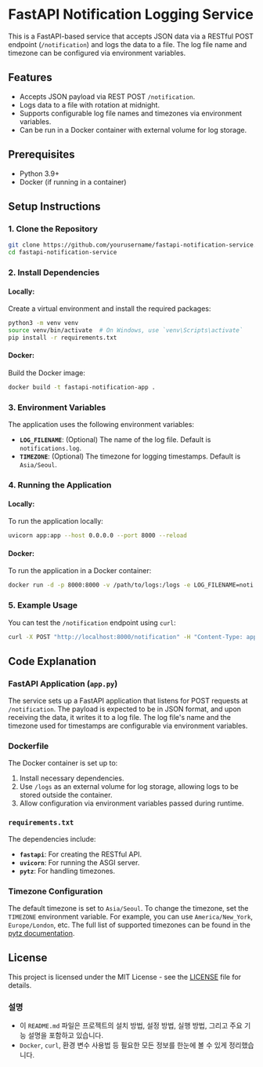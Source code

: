# FastAPI Notification Logging Service

This is a FastAPI-based service that accepts JSON data via a RESTful POST endpoint (`/notification`) and logs the data to a file. The log file name and timezone can be configured via environment variables.

## Features
- Accepts JSON payload via REST POST `/notification`.
- Logs data to a file with rotation at midnight.
- Supports configurable log file names and timezones via environment variables.
- Can be run in a Docker container with external volume for log storage.

## Prerequisites
- Python 3.9+
- Docker (if running in a container)

## Setup Instructions

### 1. Clone the Repository

```bash
git clone https://github.com/yourusername/fastapi-notification-service.git
cd fastapi-notification-service
```

### 2. Install Dependencies

#### Locally:
Create a virtual environment and install the required packages:

```bash
python3 -m venv venv
source venv/bin/activate  # On Windows, use `venv\Scripts\activate`
pip install -r requirements.txt
```

#### Docker:
Build the Docker image:

```bash
docker build -t fastapi-notification-app .
```

### 3. Environment Variables

The application uses the following environment variables:

- **`LOG_FILENAME`**: (Optional) The name of the log file. Default is `notifications.log`.
- **`TIMEZONE`**: (Optional) The timezone for logging timestamps. Default is `Asia/Seoul`.

### 4. Running the Application

#### Locally:
To run the application locally:

```bash
uvicorn app:app --host 0.0.0.0 --port 8000 --reload
```

#### Docker:
To run the application in a Docker container:

```bash
docker run -d -p 8000:8000 -v /path/to/logs:/logs -e LOG_FILENAME=noti.log -e TIMEZONE=Asia/Seoul fastapi-notification-app
```

### 5. Example Usage

You can test the `/notification` endpoint using `curl`:

```bash
curl -X POST "http://localhost:8000/notification" -H "Content-Type: application/json" -d '{"message": "Test notification", "type": "info"}'
```

## Code Explanation

### FastAPI Application (`app.py`)

The service sets up a FastAPI application that listens for POST requests at `/notification`. The payload is expected to be in JSON format, and upon receiving the data, it writes it to a log file. The log file's name and the timezone used for timestamps are configurable via environment variables.

### Dockerfile

The Docker container is set up to:
1. Install necessary dependencies.
2. Use `/logs` as an external volume for log storage, allowing logs to be stored outside the container.
3. Allow configuration via environment variables passed during runtime.

### `requirements.txt`

The dependencies include:
- **`fastapi`**: For creating the RESTful API.
- **`uvicorn`**: For running the ASGI server.
- **`pytz`**: For handling timezones.

### Timezone Configuration

The default timezone is set to `Asia/Seoul`. To change the timezone, set the `TIMEZONE` environment variable. For example, you can use `America/New_York`, `Europe/London`, etc. The full list of supported timezones can be found in the [pytz documentation](https://pythonhosted.org/pytz/).

## License

This project is licensed under the MIT License - see the [LICENSE](LICENSE) file for details.


### 설명
- 이 `README.md` 파일은 프로젝트의 설치 방법, 설정 방법, 실행 방법, 그리고 주요 기능 설명을 포함하고 있습니다.
- `Docker`, `curl`, 환경 변수 사용법 등 필요한 모든 정보를 한눈에 볼 수 있게 정리했습니다.